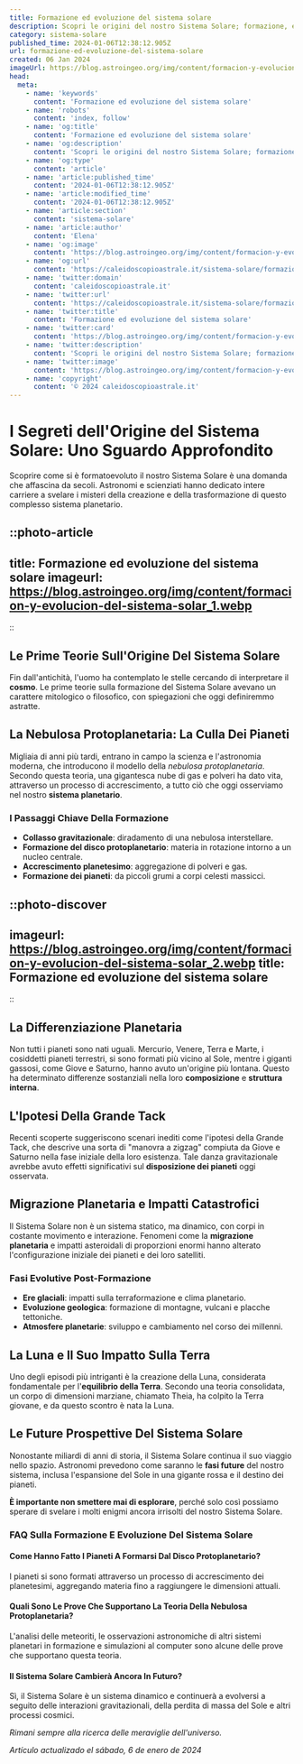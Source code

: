 ```yaml
---
title: Formazione ed evoluzione del sistema solare
description: Scopri le origini del nostro Sistema Solare; formazione, evoluzione e misteri ancora irrisolti. Un viaggio dalla nube di gas alla vita.
category: sistema-solare
published_time: 2024-01-06T12:38:12.905Z
url: formazione-ed-evoluzione-del-sistema-solare
created: 06 Jan 2024
imageUrl: https://blog.astroingeo.org/img/content/formacion-y-evolucion-del-sistema-solar_1.webp
head:
  meta:
    - name: 'keywords'
      content: 'Formazione ed evoluzione del sistema solare'
    - name: 'robots'
      content: 'index, follow'
    - name: 'og:title'
      content: 'Formazione ed evoluzione del sistema solare'
    - name: 'og:description'
      content: 'Scopri le origini del nostro Sistema Solare; formazione, evoluzione e misteri ancora irrisolti. Un viaggio dalla nube di gas alla vita.'
    - name: 'og:type'
      content: 'article'
    - name: 'article:published_time'
      content: '2024-01-06T12:38:12.905Z'
    - name: 'article:modified_time'
      content: '2024-01-06T12:38:12.905Z'
    - name: 'article:section'
      content: 'sistema-solare'
    - name: 'article:author'
      content: 'Elena'
    - name: 'og:image'
      content: 'https://blog.astroingeo.org/img/content/formacion-y-evolucion-del-sistema-solar_1.webp'
    - name: 'og:url'
      content: 'https://caleidoscopioastrale.it/sistema-solare/formazione-ed-evoluzione-del-sistema-solare'
    - name: 'twitter:domain'
      content: 'caleidoscopioastrale.it'
    - name: 'twitter:url'
      content: 'https://caleidoscopioastrale.it/sistema-solare/formazione-ed-evoluzione-del-sistema-solare'
    - name: 'twitter:title'
      content: 'Formazione ed evoluzione del sistema solare'
    - name: 'twitter:card'
      content: 'https://blog.astroingeo.org/img/content/formacion-y-evolucion-del-sistema-solar_1.webp'
    - name: 'twitter:description'
      content: 'Scopri le origini del nostro Sistema Solare; formazione, evoluzione e misteri ancora irrisolti. Un viaggio dalla nube di gas alla vita.'
    - name: 'twitter:image'
      content: 'https://blog.astroingeo.org/img/content/formacion-y-evolucion-del-sistema-solar_1.webp'
    - name: 'copyright'
      content: '© 2024 caleidoscopioastrale.it'
---
```

# I Segreti dell'Origine del Sistema Solare: Uno Sguardo Approfondito

Scoprire come si è formatoevoluto il nostro Sistema Solare è una domanda che affascina da secoli. Astronomi e scienziati hanno dedicato intere carriere a svelare i misteri della creazione e della trasformazione di questo complesso sistema planetario.

::photo-article
---
title: Formazione ed evoluzione del sistema solare
imageurl: https://blog.astroingeo.org/img/content/formacion-y-evolucion-del-sistema-solar_1.webp
---
::

## Le Prime Teorie Sull'Origine Del Sistema Solare

Fin dall'antichità, l'uomo ha contemplato le stelle cercando di interpretare il **cosmo**. Le prime teorie sulla formazione del Sistema Solare avevano un carattere mitologico o filosofico, con spiegazioni che oggi definiremmo astratte.

## La Nebulosa Protoplanetaria: La Culla Dei Pianeti

Migliaia di anni più tardi, entrano in campo la scienza e l'astronomia moderna, che introducono il modello della *nebulosa protoplanetaria*. Secondo questa teoria, una gigantesca nube di gas e polveri ha dato vita, attraverso un processo di accrescimento, a tutto ciò che oggi osserviamo nel nostro **sistema planetario**.

### I Passaggi Chiave Della Formazione

- **Collasso gravitazionale**: diradamento di una nebulosa interstellare.
- **Formazione del disco protoplanetario**: materia in rotazione intorno a un nucleo centrale.
- **Accrescimento planetesimo**: aggregazione di polveri e gas.
- **Formazione dei pianeti**: da piccoli grumi a corpi celesti massicci.

::photo-discover
---
imageurl: https://blog.astroingeo.org/img/content/formacion-y-evolucion-del-sistema-solar_2.webp
title: Formazione ed evoluzione del sistema solare
---
::

## La Differenziazione Planetaria

Non tutti i pianeti sono nati uguali. Mercurio, Venere, Terra e Marte, i cosiddetti pianeti terrestri, si sono formati più vicino al Sole, mentre i giganti gassosi, come Giove e Saturno, hanno avuto un'origine più lontana. Questo ha determinato differenze sostanziali nella loro **composizione** e **struttura interna**.

## L'Ipotesi Della Grande Tack

Recenti scoperte suggeriscono scenari inediti come l'ipotesi della Grande Tack, che descrive una sorta di "manovra a zigzag" compiuta da Giove e Saturno nella fase iniziale della loro esistenza. Tale danza gravitazionale avrebbe avuto effetti significativi sul **disposizione dei pianeti** oggi osservata.

## Migrazione Planetaria e Impatti Catastrofici

Il Sistema Solare non è un sistema statico, ma dinamico, con corpi in costante movimento e interazione. Fenomeni come la **migrazione planetaria** e impatti asteroidali di proporzioni enormi hanno alterato l'configurazione iniziale dei pianeti e dei loro satelliti.

### Fasi Evolutive Post-Formazione

- **Ere glaciali**: impatti sulla terraformazione e clima planetario.
- **Evoluzione geologica**: formazione di montagne, vulcani e placche tettoniche.
- **Atmosfere planetarie**: sviluppo e cambiamento nel corso dei millenni.

## La Luna e Il Suo Impatto Sulla Terra

Uno degli episodi più intriganti è la creazione della Luna, considerata fondamentale per l'**equilibrio della Terra**. Secondo una teoria consolidata, un corpo di dimensioni marziane, chiamato Theia, ha colpito la Terra giovane, e da questo scontro è nata la Luna.

## Le Future Prospettive Del Sistema Solare

Nonostante miliardi di anni di storia, il Sistema Solare continua il suo viaggio nello spazio. Astronomi prevedono come saranno le **fasi future** del nostro sistema, inclusa l'espansione del Sole in una gigante rossa e il destino dei pianeti.

**È importante non smettere mai di esplorare**, perché solo così possiamo sperare di svelare i molti enigmi ancora irrisolti del nostro Sistema Solare.

### FAQ Sulla Formazione E Evoluzione Del Sistema Solare

#### Come Hanno Fatto I Pianeti A Formarsi Dal Disco Protoplanetario?

I pianeti si sono formati attraverso un processo di accrescimento dei planetesimi, aggregando materia fino a raggiungere le dimensioni attuali.

#### Quali Sono Le Prove Che Supportano La Teoria Della Nebulosa Protoplanetaria?

L'analisi delle meteoriti, le osservazioni astronomiche di altri sistemi planetari in formazione e simulazioni al computer sono alcune delle prove che supportano questa teoria.

#### Il Sistema Solare Cambierà Ancora In Futuro?

Sì, il Sistema Solare è un sistema dinamico e continuerà a evolversi a seguito delle interazioni gravitazionali, della perdita di massa del Sole e altri processi cosmici.

*Rimani sempre alla ricerca delle meraviglie dell'universo.*

_Artículo actualizado el sábado, 6 de enero de 2024_